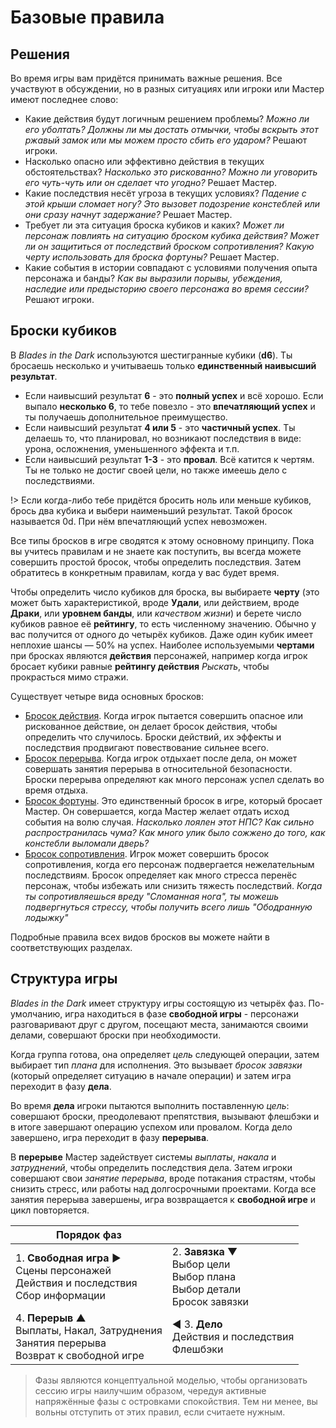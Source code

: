 # Базовые правила  

## Решения

Во время игры вам придётся принимать важные решения. Все участвуют в обсуждении, но в разных ситуациях или игроки или Мастер имеют последнее слово:

* Какие действия будут логичным решением проблемы? _Можно ли его уболтать? Должны ли мы достать отмычки, чтобы вскрыть этот ржавый замок или мы можем просто сбить его ударом?_ Решают игроки.
* Насколько опасно или эффективно действия в текущих обстоятельствах? _Насколько это рискованно? Можно ли уговорить его чуть-чуть или он сделает что угодно?_ Решает Мастер.
* Какие последствия несёт угроза в текущих условиях? _Падение с этой крыши сломает ногу? Это вызовет подозрение констеблей или они сразу начнут задержание?_ Решает Мастер.
* Требует ли эта ситуация броска кубиков и каких? _Может ли персонаж повлиять на ситуацию броском кубика действия? Может ли он защититься от последствий броском сопротивления? Какую черту использовать для броска фортуны?_ Решает Мастер.
* Какие события в истории совпадают с условиями получения опыта персонажа и банды? _Как вы выразили порывы, убеждения, наследие или предысторию своего персонажа во время сессии?_ Решают игроки.

## Броски кубиков

В _Blades in the Dark_ используются шестигранные кубики (**d6**). Ты бросаешь несколько и учитываешь только **единственный наивысший результат**.

* Если наивысший результат **6** - это **полный успех** и всё хорошо. Если выпало **несколько 6**, то тебе повезло - это **впечатляющий успех** и ты получаешь дополнительное преимущество.
* Если наивысший результат **4 или 5** - это **частичный успех**. Ты делаешь то, что планировал, но возникают последствия в виде: урона, осложнения, уменьшенного эффекта и т.п.
* Если наивысший результат **1-3** - это **провал**. Всё катится к чертям. Ты не только не достиг своей цели, но также имеешь дело с последствиями.

!> Если когда-либо тебе придётся бросить ноль или меньше кубиков, брось два кубика и выбери наименьший результат. Такой бросок называется 0d. При нём впечатляющий успех невозможен.

Все типы бросков в игре сводятся к этому основному принципу. Пока вы учитесь правилам и не знаете как поступить, вы всегда можете совершить простой бросок, чтобы определить последствия. Затем обратитесь в конкретным правилам, когда у вас будет время.

Чтобы определить число кубиков для броска, вы выбираете **черту** (это может быть характеристикой, вроде **Удали**, или действием, вроде **Драки**, или **уровнем банды**, или _качеством жизни_) и берете число кубиков равное её **рейтингу**, то есть численному значению. Обычно у вас получится от одного до четырёх кубиков. Даже один кубик имеет неплохие шансы — 50% на успех. Наиболее используемыми **чертами** при бросках являются **действия** персонажей, например когда игрок бросает кубики равные **рейтингу действия** _Рыскать_, чтобы прокрасться мимо стражи.

Существует четыре вида основных бросков:

* [Бросок действия](action-roll). Когда игрок пытается совершить опасное или рискованное действие, он делает бросок действия, чтобы определить что случилось. Броски действий, их эффекты и последствия продвигают повествование сильнее всего.
* [Бросок перерыва](downtime-activities). Когда игрок отдыхает после дела, он может совершать занятия перерыва в относительной безопасности. Броски перерыва определяют как много персонаж успел сделать во время отдыха.
* [Бросок фортуны](fortune-roll). Это единственный бросок в игре, который бросает Мастер. Он совершается, когда Мастер желает отдать исход события на волю случая. _Насколько лоялен этот НПС? Как сильно распространилась чума? Как много улик было сожжено до того, как констебли выломали дверь?_
* [Бросок сопротивления](resistance-armor). Игрок может совершить бросок сопротивления, когда его персонаж подвергается нежелательным последствиям. Бросок определяет как много стресса перенёс персонаж, чтобы избежать или снизить тяжесть последствий. _Когда ты сопротивляешься вреду "Сломанная нога", ты можешь подвергнуться стрессу, чтобы получить всего лишь "Ободранную лодыжку"_

Подробные правила всех видов бросков вы можете найти в соответствующих разделах.

## Структура игры

_Blades in the Dark_ имеет структуру игры состоящую из четырёх фаз. По-умолчанию, игра находиться в фазе **свободной игры** - персонажи разговаривают друг с другом, посещают места, занимаются своими делами, совершают броски при необходимости.

Когда группа готова, она определяет _цель_ следующей операции, затем выбирает тип _плана_ для исполнения. Это вызывает _бросок завязки_ (который определяет ситуацию в начале операции) и затем игра переходит в фазу **дела**.

Во время **дела** игроки пытаются выполнить поставленную _цель_: совершают броски, преодолевают препятствия, вызывают флешбэки и в итоге завершают операцию успехом или провалом. Когда дело завершено, игра переходит в фазу **перерыва**.

В **перерыве** Мастер задействует системы _выплаты_, _накала_ и _затруднений_, чтобы определить последствия дела. Затем игроки совершают свои _занятие перерыва_, вроде потакания страстям, чтобы снизить стресс, или работы над долгосрочными проектами. Когда все занятия перерыва завершены, игра возвращается к **свободной игре** и цикл повторяется.

| Порядок фаз | |                          
|-|-|
| 1. **Свободная игра** ►<br>Сцены персонажей<br>Действия и последствия<br>Сбор информации | 2. **Завязка** ▼<br>Выбор цели<br>Выбор плана<br>Выбор детали<br>Бросок завязки
| 4. **Перерыв** ▲<br>Выплаты, Накал, Затруднения<br>Занятия перерыва<br>Возврат к свободной игре | ◄ 3. **Дело**<br>Действия и последствия<br>Флешбэки   

> Фазы являются концептуальной моделью, чтобы организовать сессию игры наилучшим образом, чередуя активные напряжённые фазы с островками спокойствия. Тем ни менее, вы вольны отступить от этих правил, если считаете нужным.

